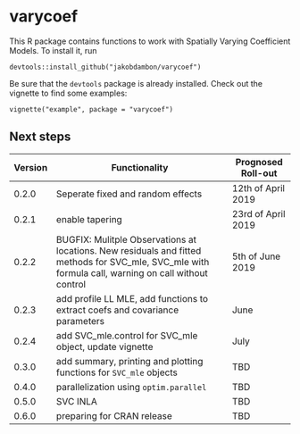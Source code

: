 # varycoef

This R package contains functions to work with Spatially Varying Coefficient Models. To install it, run 


`devtools::install_github("jakobdambon/varycoef")`


Be sure that the `devtools` package is already installed. Check out the vignette to find some examples:


`vignette("example", package = "varycoef")`


## Next steps 

| Version  | Functionality | Prognosed Roll-out |
|----------|---------------|------|
| 0.2.0    | Seperate fixed and random effects | 12th of April 2019 |
| 0.2.1    | enable tapering | 23rd of April 2019 |
| 0.2.2    | BUGFIX: Mulitple Observations at locations. New residuals and fitted methods for SVC_mle, SVC_mle with formula call, warning on call without control | 5th of June 2019 |
| 0.2.3    | add profile LL MLE, add functions to extract coefs and covariance parameters | June |
| 0.2.4    | add SVC_mle.control for SVC_mle object, update vignette | July |
| 0.3.0    | add summary, printing and plotting functions for `SVC_mle` objects | TBD |
| 0.4.0    | parallelization using `optim.parallel` | TBD |
| 0.5.0    | SVC INLA | TBD |
| 0.6.0    | preparing for CRAN release | TBD |
